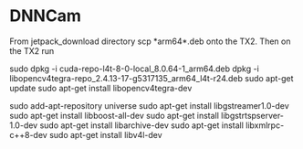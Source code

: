 # DNNCam

From jetpack_download directory scp \*arm64\*.deb onto the TX2.
Then on the TX2 run

sudo dpkg -i cuda-repo-l4t-8-0-local_8.0.64-1_arm64.deb
dpkg -i libopencv4tegra-repo_2.4.13-17-g5317135_arm64_l4t-r24.deb
sudo apt-get update
sudo apt-get install libopencv4tegra-dev

sudo add-apt-repository universe
sudo apt-get install libgstreamer1.0-dev
sudo apt-get install libboost-all-dev
sudo apt-get install libgstrtspserver-1.0-dev
sudo apt-get install libarchive-dev
sudo apt-get install libxmlrpc-c++8-dev
sudo apt-get install libv4l-dev
